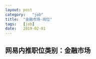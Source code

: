 ```yaml
---
layout:	post
category:	"job"
title:	"金融市场-岗位"
tags:	[job]
date:	2019-02-01
---
```

## 网易内推职位类别：金融市场
